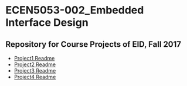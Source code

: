 # ECEN5053-002_Embedded Interface Design 

## Repository for Course Projects of EID, Fall 2017

-   [Project1 Readme](/project1/Readme.md)
-   [Project2 Readme](./project2/Readme.md)
-   [Project3 Readme](./project3/Readme.md)
-   [Project4 Readme](./project4/Readme.md)
